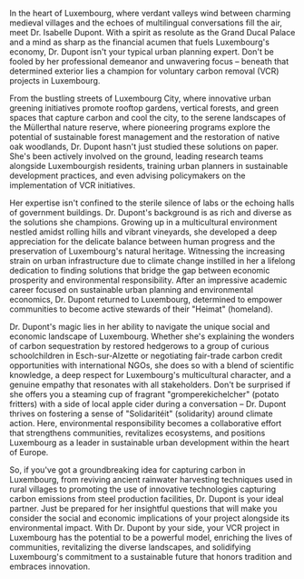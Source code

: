 In the heart of Luxembourg, where verdant valleys wind between charming medieval villages and the echoes of multilingual conversations fill the air, meet Dr. Isabelle Dupont. With a spirit as resolute as the Grand Ducal Palace and a mind as sharp as the financial acumen that fuels Luxembourg's economy, Dr. Dupont isn't your typical urban planning expert. Don't be fooled by her professional demeanor and unwavering focus – beneath that determined exterior lies a champion for voluntary carbon removal (VCR) projects in Luxembourg.

From the bustling streets of Luxembourg City, where innovative urban greening initiatives promote rooftop gardens, vertical forests, and green spaces that capture carbon and cool the city, to the serene landscapes of the Müllerthal nature reserve, where pioneering programs explore the potential of sustainable forest management and the restoration of native oak woodlands, Dr. Dupont hasn't just studied these solutions on paper. She's been actively involved on the ground, leading research teams alongside Luxembourgish residents, training urban planners in sustainable development practices, and even advising policymakers on the implementation of VCR initiatives.

Her expertise isn't confined to the sterile silence of labs or the echoing halls of government buildings. Dr. Dupont's background is as rich and diverse as the solutions she champions. Growing up in a multicultural environment nestled amidst rolling hills and vibrant vineyards, she developed a deep appreciation for the delicate balance between human progress and the preservation of Luxembourg's natural heritage. Witnessing the increasing strain on urban infrastructure due to climate change instilled in her a lifelong dedication to finding solutions that bridge the gap between economic prosperity and environmental responsibility. After an impressive academic career focused on sustainable urban planning and environmental economics, Dr. Dupont returned to Luxembourg, determined to empower communities to become active stewards of their "Heimat" (homeland).

Dr. Dupont's magic lies in her ability to navigate the unique social and economic landscape of Luxembourg. Whether she's explaining the wonders of carbon sequestration by restored hedgerows to a group of curious schoolchildren in Esch-sur-Alzette or negotiating fair-trade carbon credit opportunities with international NGOs, she does so with a blend of scientific knowledge, a deep respect for Luxembourg's multicultural character, and a genuine empathy that resonates with all stakeholders. Don't be surprised if she offers you a steaming cup of fragrant "gromperekichelcher" (potato fritters) with a side of local apple cider during a conversation – Dr. Dupont thrives on fostering a sense of "Solidaritéit" (solidarity) around climate action. Here, environmental responsibility becomes a collaborative effort that strengthens communities, revitalizes ecosystems, and positions Luxembourg as a leader in sustainable urban development within the heart of Europe.

So, if you've got a groundbreaking idea for capturing carbon in Luxembourg, from reviving ancient rainwater harvesting techniques used in rural villages to promoting the use of innovative technologies capturing carbon emissions from steel production facilities, Dr. Dupont is your ideal partner. Just be prepared for her insightful questions that will make you consider the social and economic implications of your project alongside its environmental impact. With Dr. Dupont by your side, your VCR project in Luxembourg has the potential to be a powerful model, enriching the lives of communities, revitalizing the diverse landscapes, and solidifying Luxembourg's commitment to a sustainable future that honors tradition and embraces innovation. 

